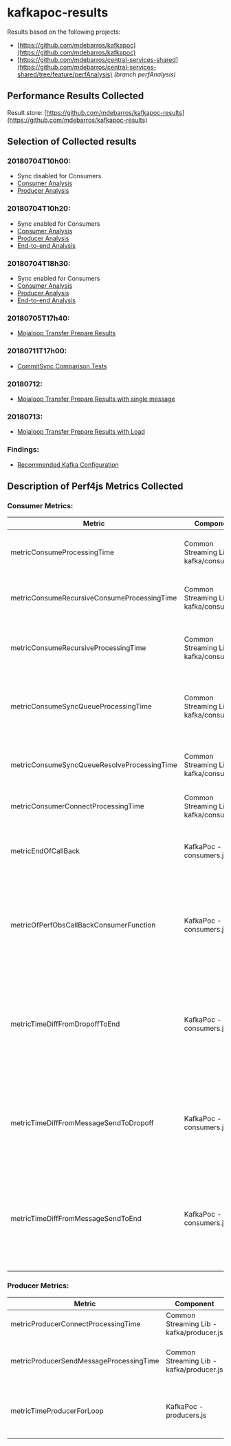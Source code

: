 # kafkapoc-results

Results based on the following projects: 
- [https://github.com/mdebarros/kafkapoc](https://github.com/mdebarros/kafkapoc)
- [https://github.com/mdebarros/central-services-shared](https://github.com/mdebarros/central-services-shared/tree/feature/perfAnalysis) _(branch *perfAnalysis*)_

## Performance Results Collected
Result store: [https://github.com/mdebarros/kafkapoc-results](https://github.com/mdebarros/kafkapoc-results)

## Selection of Collected results

### 20180704T10h00:
- Sync disabled for Consumers
- [Consumer Analysis](./perf0xConsumer-20180704T10h00/README.md)
- [Producer Analysis](./perf0xProducer-20180704T10h00/README.md)

### 20180704T10h20:
- Sync enabled for Consumers
- [Consumer Analysis](./perf0xConsumer-20180704T10h20/README.md)
- [Producer Analysis](./perf0xProducer-20180704T10h20/README.md)
- [End-to-end Analysis](./endtoend-20180704T10h20/README.md)

### 20180704T18h30:
- Sync enabled for Consumers
- [Consumer Analysis](./perf0xConsumer-20180704T18h30/README.md)
- [Producer Analysis](./perf0xProducer-20180704T18h30/README.md)
- [End-to-end Analysis](./endtoend-20180704T18h30/README.md)

### 20180705T17h40:
- [Mojaloop Transfer Prepare Results](./mojaloop-transfer-20180705T17h40/README.md)

### 20180711T17h00:
- [CommitSync Comparison Tests](./20180711/README.md)

### 20180712:
- [Mojaloop Transfer Prepare Results with single message](./20180712/README.md)

### 20180713:
- [Mojaloop Transfer Prepare Results with Load](./20180713/README.md)

### Findings:
- [Recommended Kafka Configuration](./endtoend-20180704T18h30/#findings)

## Description of Perf4js Metrics Collected

### Consumer Metrics:

| Metric        | Component           | Description  |
| ------------- | ------------- | ----- |
| metricConsumeProcessingTime | Common Streaming Lib - kafka/consumer.js | Total processing time for the main Consume method |
| metricConsumeRecursiveConsumeProcessingTime | Common Streaming Lib - kafka/consumer.js | Processing time for the sub Recursive Consume call-back method |
| metricConsumeRecursiveProcessingTime | Common Streaming Lib - kafka/consumer.js | Total processing time for the sub Recursive Consume method |
| metricConsumeSyncQueueProcessingTime | Common Streaming Lib - kafka/consumer.js | Processing time for SyncQueue call-back function for sync processing |
| metricConsumeSyncQueueResolveProcessingTime | Common Streaming Lib - kafka/consumer.js | Processing time for SyncQueue call-back function for resume |
| metricConsumerConnectProcessingTime | Common Streaming Lib - kafka/consumer.js | Time for Consumer to connect |
| metricEndOfCallBack | KafkaPoc - consumers.js | Processing time for the main `functional` callback function implementation |
| metricOfPerfObsCallBackConsumerFunction | KafkaPoc - consumers.js | Processing time for the main `functional` callback function implementation monitored using `perf_hooks` lib |
| metricTimeDiffFromDropoffToEnd | KafkaPoc - consumers.js | Processing time from `Dropoff` (timestamp from Kafka message placed on write to topic) to the end of the `functional` callback function implementation |
| metricTimeDiffFromMessageSendToDropoff | KafkaPoc - consumers.js | Time difference from `MessageSend` (timestamp inserted into the payload by the producer) to the `Dropoff` timestamp |
| metricTimeDiffFromMessageSendToEnd | KafkaPoc - consumers.js | Processing time from `MessageSend` (timestamp inserted into the payload by the producer) to the end of the `functional` callback function implementation |

### Producer Metrics:

| Metric | Component | Description |
| --- | --- | --- |
| metricProducerConnectProcessingTime | Common Streaming Lib - kafka/producer.js | Time for Producer to connect |
| metricProducerSendMessageProcessingTime | Common Streaming Lib - kafka/producer.js | Total processing time for sending a message |
| metricTimeProducerForLoop | KafkaPoc - producers.js | Total processing time for sending batch of messages |

